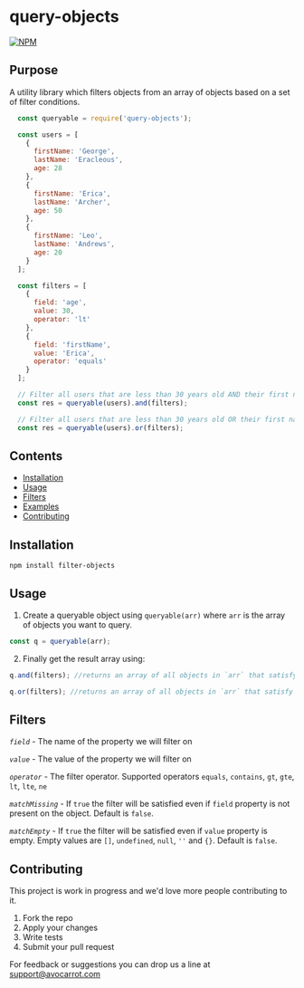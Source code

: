 # query-objects

[![NPM](https://nodei.co/npm/query-objects.png?downloads=true&downloadRank=true&stars=true)](https://nodei.co/npm/query-objects/)

## Purpose

A utility library which filters objects from an array of objects based on a set of filter conditions.

```javascript
  const queryable = require('query-objects');

  const users = [
    {
      firstName: 'George',
      lastName: 'Eracleous',
      age: 28
    },
    {
      firstName: 'Erica',
      lastName: 'Archer',
      age: 50
    },
    {
      firstName: 'Leo',
      lastName: 'Andrews',
      age: 20
    }
  ];

  const filters = [
    {
      field: 'age',
      value: 30,
      operator: 'lt'
    },
    {
      field: 'firstName',
      value: 'Erica',
      operator: 'equals'
    }
  ];

  // Filter all users that are less than 30 years old AND their first name is Erica
  const res = queryable(users).and(filters);

  // Filter all users that are less than 30 years old OR their first name is Erica
  const res = queryable(users).or(filters);

```

## Contents

- [Installation](#installation)
- [Usage](#usage)
- [Filters](#filters)
- [Examples](#examples)
- [Contributing](#contributing)

## Installation

```npm install filter-objects```

## Usage

1. Create a queryable object using `queryable(arr)` where `arr` is the array of objects you want to query.

```javascript
const q = queryable(arr);
```

2. Finally get the result array using:

```javascript
q.and(filters); //returns an array of all objects in `arr` that satisfy EVERY filter

q.or(filters); //returns an array of all objects in `arr` that satisfy SOME of the filters
```

## Filters

*`field`* - The name of the property we will filter on

*`value`* - The value of the property we will filter on

*`operator`* - The filter operator. Supported operators `equals`, `contains`, `gt`, `gte`, `lt`, `lte`, `ne`

*`matchMissing`* - If `true` the filter will be satisfied even if `field` property is not present on the object. Default is `false`.

*`matchEmpty`* - If `true` the filter will be satisfied even if `value` property is empty. Empty values are `[]`, `undefined`, `null`, `''` and `{}`. Default is `false`.

## Contributing

This project is work in progress and we'd love more people contributing to it.

1. Fork the repo
2. Apply your changes
3. Write tests
4. Submit your pull request

For feedback or suggestions you can drop us a line at support@avocarrot.com

